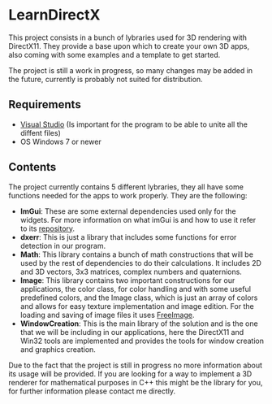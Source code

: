 # LearnDirectX

This project consists in a bunch of lybraries used for 3D rendering with DirectX11. They provide a base upon which to 
create your own 3D apps, also coming with some examples and a template to get started.

The project is still a work in progress, so many changes may be added in the future, currently is probably not suited 
for distribution.

## Requirements

- [Visual Studio](https://visualstudio.com) (Is important for the program to be able to unite all the diffent files)
- OS Windows 7 or newer

## Contents

The project currently contains 5 different lybraries, they all have some functions needed for the apps to work properly. 
They are the following:

- **ImGui**: These are some external dependencies used only for the widgets. For more information on what imGui is and
  how to use it refer to its [repository](https://github.com/ocornut/imgui).
- **dxerr**: This is just a library that includes some functions for error detection in our program.
- **Math**: This library contains a bunch of math constructions that will be used by the rest of dependencies to do
  their calculations. It includes 2D and 3D vectors, 3x3 matrices, complex numbers and quaternions.
- **Image**: This library contains two important constructions for our applications, the color class, for color handling
  and with some useful predefined colors, and the Image class, which is just an array of colors and allows for easy texture
  implementation and image edition. For the loading and saving of image files it uses
  [FreeImage](https://github.com/jpvanoosten/FreeImage).
- **WindowCreation**: This is the main library of the solution and is the one that we will be including in our applications,
  here the DirectX11 and Win32 tools are implemented and provides the tools for window creation and graphics creation.

Due to the fact that the project is still in progress no more information about its usage will be provided. If you are 
looking for a way to implement a 3D renderer for mathematical purposes in C++ this might be the library for you, for further 
information please contact me directly.
